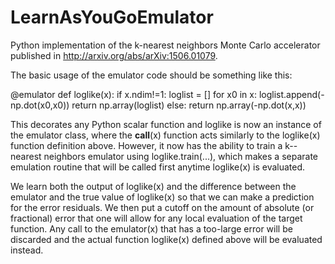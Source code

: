 # LearnAsYouGoEmulator

Python implementation of the k-nearest neighbors Monte Carlo accelerator published in http://arxiv.org/abs/arXiv:1506.01079.

The basic usage of the emulator code should be something like this:

@emulator
def loglike(x):
    if x.ndim!=1:
        loglist = []
        for x0 in x:
            loglist.append(-np.dot(x0,x0))
        return np.array(loglist)
    else:
        return np.array(-np.dot(x,x))

This decorates any Python scalar function and loglike is now an instance
of the emulator class, where the __call__(x) function acts similarly to
the loglike(x) function definition above.  However, it now has the ability to train a k--nearest neighbors emulator using loglike.train(...), which makes a separate emulation routine that will be called first anytime loglike(x) is evaluated.

We learn both the output of loglike(x) and the difference between the
emulator and the true value of loglike(x) so that we can make a
prediction for the error residuals.  We then put a cutoff on the amount
of absolute (or fractional) error that one will allow for any local
evaluation of the target function.  Any call to the emulator(x) that has
a too-large error will be discarded and the actual function loglike(x)
defined above will be evaluated instead.

